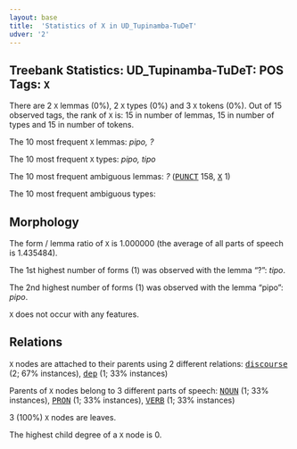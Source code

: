 ```yaml
---
layout: base
title:  'Statistics of X in UD_Tupinamba-TuDeT'
udver: '2'
---
```


## Treebank Statistics: UD_Tupinamba-TuDeT: POS Tags: `X`

There are 2 `X` lemmas (0%), 2 `X` types (0%) and 3 `X` tokens (0%).
Out of 15 observed tags, the rank of `X` is: 15 in number of lemmas, 15 in number of types and 15 in number of tokens.

The 10 most frequent `X` lemmas: <em>pipo, ?</em>

The 10 most frequent `X` types:  <em>pipo, tipo</em>

The 10 most frequent ambiguous lemmas: <em>?</em> (<tt><a href="tpn_tudet-pos-PUNCT.html">PUNCT</a></tt> 158, <tt><a href="tpn_tudet-pos-X.html">X</a></tt> 1)

The 10 most frequent ambiguous types:  



## Morphology

The form / lemma ratio of `X` is 1.000000 (the average of all parts of speech is 1.435484).

The 1st highest number of forms (1) was observed with the lemma “?”: <em>tipo</em>.

The 2nd highest number of forms (1) was observed with the lemma “pipo”: <em>pipo</em>.

`X` does not occur with any features.


## Relations

`X` nodes are attached to their parents using 2 different relations: <tt><a href="tpn_tudet-dep-discourse.html">discourse</a></tt> (2; 67% instances), <tt><a href="tpn_tudet-dep-dep.html">dep</a></tt> (1; 33% instances)

Parents of `X` nodes belong to 3 different parts of speech: <tt><a href="tpn_tudet-pos-NOUN.html">NOUN</a></tt> (1; 33% instances), <tt><a href="tpn_tudet-pos-PRON.html">PRON</a></tt> (1; 33% instances), <tt><a href="tpn_tudet-pos-VERB.html">VERB</a></tt> (1; 33% instances)

3 (100%) `X` nodes are leaves.

The highest child degree of a `X` node is 0.

